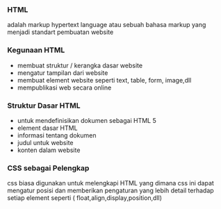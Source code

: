 ### HTML

adalah markup hypertext language atau sebuah bahasa markup yang menjadi standart pembuatan website

### Kegunaan HTML

- membuat struktur / kerangka dasar website
- mengatur tampilan dari website
- membuat element website seperti text, table, form, image,dll
- mempublikasi web secara online

### Struktur Dasar HTML

- <!--<!DOCTYPE html>-->  untuk mendefinisikan dokumen sebagai HTML 5
- <!--<html>--> element dasar HTML
- <!--<head>--> informasi tentang dokumen
- <!--<title>--> judul untuk website
- <!--<body>--> konten dalam website

### CSS sebagai Pelengkap

css biasa digunakan untuk melengkapi HTML yang dimana css ini dapat mengatur posisi dan memberikan pengaturan yang lebih detail terhadap setiap element seperti ( float,align,display,position,dll)